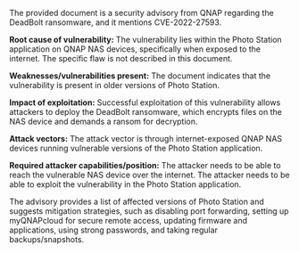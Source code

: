 The provided document is a security advisory from QNAP regarding the DeadBolt ransomware, and it mentions CVE-2022-27593.

**Root cause of vulnerability:**
The vulnerability lies within the Photo Station application on QNAP NAS devices, specifically when exposed to the internet. The specific flaw is not described in this document.

**Weaknesses/vulnerabilities present:**
The document indicates that the vulnerability is present in older versions of Photo Station.

**Impact of exploitation:**
Successful exploitation of this vulnerability allows attackers to deploy the DeadBolt ransomware, which encrypts files on the NAS device and demands a ransom for decryption.

**Attack vectors:**
The attack vector is through internet-exposed QNAP NAS devices running vulnerable versions of the Photo Station application.

**Required attacker capabilities/position:**
The attacker needs to be able to reach the vulnerable NAS device over the internet. The attacker needs to be able to exploit the vulnerability in the Photo Station application.

The advisory provides a list of affected versions of Photo Station and suggests mitigation strategies, such as disabling port forwarding, setting up myQNAPcloud for secure remote access, updating firmware and applications, using strong passwords, and taking regular backups/snapshots.